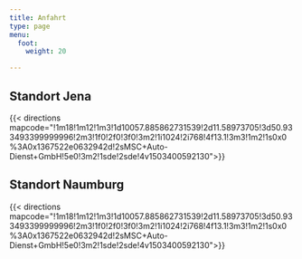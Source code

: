 ```yaml
---
title: Anfahrt
type: page
menu:
  foot:
    weight: 20

---
```

## Standort Jena ##
{{< directions mapcode="!1m18!1m12!1m3!1d10057.885862731539!2d11.58973705!3d50.933493399999996!2m3!1f0!2f0!3f0!3m2!1i1024!2i768!4f13.1!3m3!1m2!1s0x0%3A0x1367522e0632942d!2sMSC+Auto-Dienst+GmbH!5e0!3m2!1sde!2sde!4v1503400592130">}}

## Standort Naumburg ##
{{< directions mapcode="!1m18!1m12!1m3!1d10057.885862731539!2d11.58973705!3d50.933493399999996!2m3!1f0!2f0!3f0!3m2!1i1024!2i768!4f13.1!3m3!1m2!1s0x0%3A0x1367522e0632942d!2sMSC+Auto-Dienst+GmbH!5e0!3m2!1sde!2sde!4v1503400592130">}}

